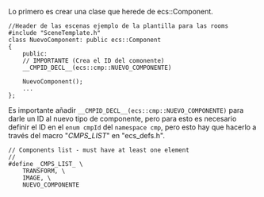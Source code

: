 Lo primero es crear una clase que herede de ecs::Component.
```
//Header de las escenas ejemplo de la plantilla para las rooms
#include "SceneTemplate.h"
class NuevoComponent: public ecs::Component
{
	public:
	// IMPORTANTE (Crea el ID del comonente)
	__CMPID_DECL__(ecs::cmp::NUEVO_COMPONENTE)

	NuevoComponent();
	...
};
```
Es importante añadir `__CMPID_DECL__(ecs::cmp::NUEVO_COMPONENTE)` para darle un ID al nuevo tipo de componente, pero para esto es necesario definir el ID en el `enum cmpId` del `namespace cmp`, pero esto hay que hacerlo a través del macro "_CMPS_LIST_" en "ecs_defs.h".
```
// Components list - must have at least one element
//
#define _CMPS_LIST_ \
	TRANSFORM, \
	IMAGE, \
	NUEVO_COMPONENTE
```